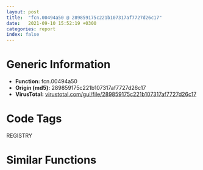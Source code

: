 ```yaml
---
layout: post
title:  "fcn.00494a50 @ 289859175c221b107317af7727d26c17"
date:   2021-09-10 15:52:19 +0300
categories: report
index: false
---
```


# Generic Information
- **Function:** fcn.00494a50
- **Origin (md5):** 289859175c221b107317af7727d26c17
- **VirusTotal:** [virustotal.com/gui/file/289859175c221b107317af7727d26c17][virustotal_ref]

# Code Tags
<span class="tag" id="REGISTRY">REGISTRY</span>


# Similar Functions
<script type="text/javascript" src="https://www.gstatic.com/charts/loader.js"></script>
<script type="text/javascript">

    google.charts.load('current', {'packages':['corechart']});
    google.charts.setOnLoadCallback(drawChart);

    function drawChart() {
    var data = new google.visualization.DataTable();
        data.addColumn('number', 'X');
        data.addColumn('number', 'Y');
        data.addColumn({type: 'string', role: 'tooltip', 'p': {'html': true}});
        data.addColumn({'type': 'string', 'role': 'style'});
        
        data.addRows([
    [97.76996612548828, -272.7339782714844, '<b><a href="/report/fcn.00494a50@289859175c221b107317af7727d26c17">fcn.00494a50</a><br>@289859175c221b107317af7727d26c17</b><br><br>push ebp<br>mov ebp esp<br>push ecx<br>mov dword[ebp-4] ecx<br>mov eax dword[ebp-4]<br>cmp dword[eax+0x20] 0<br>je 0x494a77<br>mov ecx dword[ebp-4]<br>mov edx dword[ecx+0x20]<br>push edx<br>call dword[sym.imp.ADVAPI32.dll_RegCloseKey]<br>mov eax dword[ebp-4]<br>mov dword[eax+0x20] 0<br>mov esp ebp<br>pop ebp<br>ret<br>', 'point { fill-color: #e0440e; }'],
[141.30467224121094, -250.4959259033203, '<b><a href="/report/fcn.00404950@c60344b51fa39a329b92557d24ff7670">fcn.00404950</a><br>@c60344b51fa39a329b92557d24ff7670</b><br><br>push ebp<br>mov ebp esp<br>sub esp 8<br>mov dword[ebp-8] ecx<br>mov dword[ebp-4] 0<br>mov eax dword[ebp-8]<br>cmp dword[eax] 0<br>je 0x404980<br>mov ecx dword[ebp-8]<br>mov edx dword[ecx]<br>push edx<br>call dword[sym.imp.ADVAPI32.dll_RegCloseKey]<br>mov dword[ebp-4] eax<br>mov eax dword[ebp-8]<br>mov dword[eax] 0<br>mov ecx dword[ebp-8]<br>mov dword[ecx+4] 0<br>mov eax dword[ebp-4]<br>mov esp ebp<br>pop ebp<br>ret<br>', 'null'],
[-11.655801773071289, 193.34463500976562, '<b><a href="/report/fcn.00503560@c60344b51fa39a329b92557d24ff7670">fcn.00503560</a><br>@c60344b51fa39a329b92557d24ff7670</b><br><br>push ebp<br>mov ebp esp<br>sub esp 0x10<br>mov dword[ebp-0x10] ecx<br>mov dword[ebp-4] 0<br>lea eax [ebp-0xc]<br>push eax<br>lea ecx [ebp-4]<br>push ecx<br>mov edx dword[ebp+0x1c]<br>push edx<br>mov eax dword[ebp+0x18]<br>push eax<br>mov ecx dword[ebp+0x14]<br>push ecx<br>mov edx dword[ebp+0x10]<br>push edx<br>push 0<br>mov eax dword[ebp+0xc]<br>push eax<br>mov ecx dword[ebp+8]<br>push ecx<br>call dword[sym.imp.ADVAPI32.dll_RegCreateKeyExW]<br>mov dword[ebp-8] eax<br>cmp dword[ebp+0x20] 0<br>je 0x5035a9<br>mov edx dword[ebp+0x20]<br>mov eax dword[ebp-0xc]<br>mov dword[edx] eax<br>cmp dword[ebp-8] 0<br>jne 0x5035d0<br>mov ecx dword[ebp-0x10]<br>call fcn.00404950<br>mov dword[ebp-8] eax<br>mov ecx dword[ebp-0x10]<br>mov edx dword[ebp-4]<br>mov dword[ecx] edx<br>mov eax dword[ebp+0x18]<br>and eax 0x300<br>mov ecx dword[ebp-0x10]<br>mov dword[ecx+4] eax<br>mov eax dword[ebp-8]<br>mov esp ebp<br>pop ebp<br>ret 0x1c<br>', 'null'],
[-73.05941772460938, -54.98768997192383, '<b><a href="/report/fcn.0043ff40@3dfcfb1d918b690c00de324bcfcdc082">fcn.0043ff40</a><br>@3dfcfb1d918b690c00de324bcfcdc082</b><br><br>push ebp<br>mov ebp esp<br>mov eax dword[ebp+0x10]<br>mov ecx 0xc0000000<br>test al 1<br>mov edx 0x80000000<br>push esi<br>cmovne edx ecx<br>mov ecx 1<br>test eax 0x10000<br>mov esi ecx<br>push 0<br>push 0<br>cmovne ecx esi<br>test eax 0x20000<br>mov eax 3<br>push eax<br>push 0<br>cmovne ecx eax<br>push ecx<br>push edx<br>push dword[ebp+8]<br>call dword[sym.imp.KERNEL32.dll_CreateFileW]<br>mov edx eax<br>cmp edx 0xffffffff<br>pop esi<br>setne al<br>test al al<br>je 0x43ff96<br>mov ecx dword[ebp+0xc]<br>mov dword[ecx] edx<br>pop ebp<br>ret 0xc<br>', 'null'],
[73.41523742675781, 71.02950286865234, '<b><a href="/report/fcn.004fe1f0@c60344b51fa39a329b92557d24ff7670">fcn.004fe1f0</a><br>@c60344b51fa39a329b92557d24ff7670</b><br><br>push ebp<br>mov ebp esp<br>sub esp 0x18<br>cmp dword[ebp+0x10] 1<br>je 0x4fe218<br>cmp dword[ebp+0x10] 2<br>je 0x4fe218<br>cmp dword[ebp+0x10] 3<br>je 0x4fe218<br>mov eax dword[ebp+0x14]<br>mov dword[eax] 0x10000<br>xor eax eax<br>jmp 0x4fe363<br>mov dword[ebp-4] 0<br>mov byte[ebp-5] 0<br>mov ecx dword[ebp+0x14]<br>mov dword[ecx] 0<br>mov byte[ebp-6] 0<br>cmp dword[ebp+0x10] 1<br>je 0x4fe23c<br>cmp dword[ebp+0x10] 2<br>jne 0x4fe2ac<br>cmp dword[ebp+0x10] 1<br>jne 0x4fe254<br>mov edx dword[ebp+8]<br>mov dword[ebp-0x14] edx<br>mov eax dword[ebp-0x14]<br>mov dword[ebp-4] eax<br>mov byte[ebp-6] 0<br>jmp 0x4fe28d<br>push 0<br>push 0x80<br>push 3<br>push 0<br>push 1<br>push 0x80000000<br>mov ecx dword[ebp+8]<br>push ecx<br>call dword[sym.imp.KERNEL32.dll_CreateFileW]<br>mov dword[ebp-4] eax<br>cmp dword[ebp-4] 0xffffffff<br>jne 0x4fe289<br>mov edx dword[ebp+0x14]<br>mov dword[edx] 0x200<br>xor eax eax<br>jmp 0x4fe363<br>mov byte[ebp-6] 1<br>push 1<br>push 0<br>push 0<br>mov eax dword[ebp-4]<br>push eax<br>call dword[sym.imp.KERNEL32.dll_SetFilePointer]<br>mov dword[ebp-0x10] eax<br>xor ecx ecx<br>cmp dword[ebp-0x10] 0xffffffff<br>setne cl<br>mov byte[ebp-5] cl<br>push 0x20<br>call fcn.0055233a<br>add esp 4<br>mov dword[ebp-0x18] eax<br>mov edx dword[ebp-0x18]<br>mov dword[ebp-0xc] edx<br>cmp dword[ebp+0x10] 1<br>je 0x4fe2cb<br>cmp dword[ebp+0x10] 2<br>jne 0x4fe31d<br>mov eax dword[ebp-0xc]<br>mov byte[eax] 1<br>mov ecx dword[ebp-0xc]<br>mov dl byte[ebp-6]<br>mov byte[ecx+0x10] dl<br>mov eax dword[ebp-0xc]<br>mov cl byte[ebp-5]<br>mov byte[eax+1] cl<br>mov edx dword[ebp-0xc]<br>mov eax dword[ebp-4]<br>mov dword[edx+4] eax<br>mov ecx dword[ebp-0xc]<br>mov byte[ecx+8] 0<br>mov edx dword[ebp-0xc]<br>mov dword[edx+0xc] 0<br>movzx eax byte[ebp-5]<br>test eax eax<br>je 0x4fe31b<br>push 1<br>push 0<br>push 0<br>mov ecx dword[ebp-4]<br>push ecx<br>call dword[sym.imp.KERNEL32.dll_SetFilePointer]<br>mov edx dword[ebp-0xc]<br>mov dword[edx+0xc] eax<br>jmp 0x4fe357<br>mov eax dword[ebp-0xc]<br>mov byte[eax] 0<br>mov ecx dword[ebp-0xc]<br>mov byte[ecx+1] 1<br>mov edx dword[ebp-0xc]<br>mov byte[edx+0x10] 0<br>mov eax dword[ebp-0xc]<br>mov ecx dword[ebp+8]<br>mov dword[eax+0x14] ecx<br>mov edx dword[ebp-0xc]<br>mov eax dword[ebp+0xc]<br>mov dword[edx+0x18] eax<br>mov ecx dword[ebp-0xc]<br>mov dword[ecx+0x1c] 0<br>mov edx dword[ebp-0xc]<br>mov dword[edx+0xc] 0<br>mov eax dword[ebp+0x14]<br>mov dword[eax] 0<br>mov eax dword[ebp-0xc]<br>mov esp ebp<br>pop ebp<br>ret<br>', 'null'],
[369.8296203613281, 293.1804504394531, '<b><a href="/report/fcn.00403a85@35bedc5498306afe90b32d21d460d74f">fcn.00403a85</a><br>@35bedc5498306afe90b32d21d460d74f</b><br><br>push ebp<br>mov ebp esp<br>push ebx<br>sub esp 0x34<br>mov ebx dword[ebp+0xc]<br>lea eax [ebp-0xc]<br>mov dword[esp+0xc] eax<br>mov eax dword[ebp+8]<br>mov dword[esp+0x10] 0<br>mov dword[esp+8] ebx<br>mov dword[esp+4] eax<br>mov eax dword[0x40a014]<br>mov dword[esp] eax<br>call dword[sym.imp.KERNEL32.dll_ReadFile]<br>xor edx edx<br>sub esp 0x14<br>test eax eax<br>je 0x403ac8<br>xor edx edx<br>cmp dword[ebp-0xc] ebx<br>sete dl<br>mov eax edx<br>mov ebx dword[ebp-4]<br>leave<br>ret 8<br>', 'null'],
[-280.5641174316406, -135.71847534179688, '<b><a href="/report/fcn.00405380@d59f9c4f445b9f980173dec064f55091">fcn.00405380</a><br>@d59f9c4f445b9f980173dec064f55091</b><br><br>mov edx dword[esp+8]<br>push esi<br>lea eax [esp+0x10]<br>push eax<br>mov eax dword[esp+0xc]<br>mov esi ecx<br>mov ecx dword[esp+0x14]<br>push ecx<br>push 0<br>push edx<br>push eax<br>call dword[sym.imp.ADVAPI32.dll_RegOpenKeyExW]<br>test eax eax<br>je 0x4053a9<br>xor al al<br>pop esi<br>ret 0xc<br>mov eax dword[esi]<br>test eax eax<br>je 0x4053b6<br>push eax<br>call dword[sym.imp.ADVAPI32.dll_RegCloseKey]<br>mov ecx dword[esp+0x10]<br>mov dword[esi] ecx<br>mov al 1<br>pop esi<br>ret 0xc<br>', 'null'],
[350.7634582519531, -155.85430908203125, '<b><a href="/report/fcn.00415a00@3dfcfb1d918b690c00de324bcfcdc082">fcn.00415a00</a><br>@3dfcfb1d918b690c00de324bcfcdc082</b><br><br>push ebp<br>mov ebp esp<br>push 0xffffffffffffffff<br>push 0x452cc4<br>mov eax dword<br>push eax<br>push ecx<br>push esi<br>push edi<br>mov eax dword[0x48800c]<br>xor eax ebp<br>push eax<br>lea eax [ebp-0xc]<br>mov dword<br>mov edi ecx<br>mov dword[ebp-0x10] edi<br>mov dword[edi] vtable.CNavigationBar.1.0<br>mov dword[edi+0x78] 0x460f74<br>mov dword[ebp-4] 5<br>push dword[edi+0x12fc]<br>call dword[sym.imp.KERNEL32.dll_FreeLibrary]<br>cmp dword[edi+0x12f4] 0<br>lea esi [edi+0x12d8]<br>je 0x415a83<br>push dword[esi+0x14]<br>mov ecx esi<br>call fcn.00406510<br>mov dword[esi+0xc] 0<br>mov byte[esi+0x10] 0<br>mov dword[esi+0x18] esi<br>mov dword[esi+4] esi<br>mov dword[esi] esi<br>mov dword[esi+8] esi<br>mov dword[esi+0x14] esi<br>mov dword[esi+0x1c] 0<br>mov byte[ebp-4] 4<br>lea ecx [edi+0x1198]<br>mov esi dword[sym.imp.BCGCBPRO2500u120.dll_public_virtual:_void___thiscall_CBCGPToolBarImages::destructor_void_]<br>call esi<br>lea ecx [edi+0x1088]<br>mov byte[ebp-4] 3<br>call esi<br>lea ecx [edi+0xf78]<br>mov byte[ebp-4] 2<br>call esi<br>lea ecx [edi+0xe68]<br>mov byte[ebp-4] 1<br>call esi<br>lea ecx [edi+0xd58]<br>mov byte[ebp-4] 0<br>call esi<br>mov ecx edi<br>mov dword[ebp-4] 0xffffffff<br>call dword[sym.imp.BCGCBPRO2500u120.dll_public_virtual:_void___thiscall_CBCGPToolBar::destructor_void_]<br>mov ecx dword[ebp-0xc]<br>mov dword<br>pop ecx<br>pop edi<br>pop esi<br>mov esp ebp<br>pop ebp<br>ret<br>', 'null'],
[-287.3557434082031, -84.93477630615234, '<b><a href="/report/fcn.004053d0@d59f9c4f445b9f980173dec064f55091">fcn.004053d0</a><br>@d59f9c4f445b9f980173dec064f55091</b><br><br>mov edx dword[esp+0xc]<br>mov eax dword[esp+4]<br>mov eax dword[eax]<br>push esi<br>mov esi ecx<br>lea ecx [esp+8]<br>push ecx<br>mov ecx dword[esp+0x10]<br>push edx<br>push 0<br>push ecx<br>push eax<br>call dword[sym.imp.ADVAPI32.dll_RegOpenKeyExW]<br>test eax eax<br>je 0x4053fb<br>xor al al<br>pop esi<br>ret 0xc<br>mov eax dword[esi]<br>test eax eax<br>je 0x405408<br>push eax<br>call dword[sym.imp.ADVAPI32.dll_RegCloseKey]<br>mov edx dword[esp+8]<br>mov dword[esi] edx<br>mov al 1<br>pop esi<br>ret 0xc<br>', 'null'],
[391.58111572265625, 248.5796356201172, '<b><a href="/report/fcn.004077d6@35bedc5498306afe90b32d21d460d74f">fcn.004077d6</a><br>@35bedc5498306afe90b32d21d460d74f</b><br><br>push ebp<br>mov ebp esp<br>push ebx<br>sub esp 0x24<br>mov ebx dword[ebp+8]<br>mov dword[esp] ebx<br>call dword[sym.imp.KERNEL32.dll_GetFileAttributesA]<br>mov edx 0<br>cmp eax 0xffffffff<br>push ecx<br>cmove eax edx<br>mov dword[esp+0x14] eax<br>mov eax dword[ebp+0x10]<br>mov dword[esp] ebx<br>mov dword[esp+0x18] 0<br>mov dword[esp+0xc] 0<br>mov dword[esp+0x10] eax<br>mov eax dword[ebp+0xc]<br>mov dword[esp+8] 1<br>mov dword[esp+4] eax<br>call dword[sym.imp.KERNEL32.dll_CreateFileA]<br>mov ebx dword[ebp-4]<br>sub esp 0x1c<br>leave<br>ret 0xc<br>', 'null'],
[-366.0338439941406, -118.16231536865234, '<b><a href="/report/fcn.00405560@d59f9c4f445b9f980173dec064f55091">fcn.00405560</a><br>@d59f9c4f445b9f980173dec064f55091</b><br><br>push esi<br>mov esi ecx<br>mov eax dword[esi]<br>test eax eax<br>je 0x405570<br>push eax<br>call dword[sym.imp.ADVAPI32.dll_RegCloseKey]<br>mov dword[esi] 0<br>pop esi<br>ret<br>', 'null'],
[-91.4584732055664, 39.864070892333984, '<b><a href="/report/fcn.00402b40@c0371bf2f84d37acabd30e547b4cc5fa">fcn.00402b40</a><br>@c0371bf2f84d37acabd30e547b4cc5fa</b><br><br>push ebp<br>mov ebp esp<br>sub esp 0x40<br>call dword[sym.imp.KERNEL32.dll_GetCurrentProcess]<br>mov dword[ebp-0xc] eax<br>lea eax [ebp-0x28]<br>push eax<br>lea ecx [ebp-0x30]<br>push ecx<br>lea edx [ebp-0x38]<br>push edx<br>lea eax [ebp-0x18]<br>push eax<br>mov ecx dword[ebp-0xc]<br>push ecx<br>call dword[sym.imp.KERNEL32.dll_GetProcessTimes]<br>test eax eax<br>je 0x402b76<br>mov dword[ebp-0x10] 1<br>jmp 0x402b7d<br>mov dword[ebp-0x10] 0<br>movsd xmm0 qword[0x443f28]<br>movsd qword[ebp-0x40] xmm0<br>mov edx dword[ebp-0x14]<br>mov dword[ebp-4] edx<br>cvtsi2sd xmm0 dword[ebp-4]<br>mov eax dword[ebp-4]<br>shr eax 0x1f<br>addsd xmm0 qword[eax*8+0x443f40]<br>mulsd xmm0 qword[0x443f30]<br>mov ecx dword[ebp-0x18]<br>mov dword[ebp-8] ecx<br>cvtsi2sd xmm1 dword[ebp-8]<br>mov edx dword[ebp-8]<br>shr edx 0x1f<br>addsd xmm1 qword[edx*8+0x443f40]<br>mulsd xmm1 qword[0x443f28]<br>addsd xmm0 xmm1<br>movsd qword[ebp-0x20] xmm0<br>fld qword[ebp-0x20]<br>mov esp ebp<br>pop ebp<br>ret<br>', 'null'],
[-40.28352355957031, 78.68330383300781, '<b><a href="/report/fcn.00403190@83f49824bfe7c3c24f4b74a2ba6ab65b">fcn.00403190</a><br>@83f49824bfe7c3c24f4b74a2ba6ab65b</b><br><br>push ebp<br>mov ebp esp<br>sub esp 0x40<br>call dword[sym.imp.KERNEL32.dll_GetCurrentProcess]<br>mov dword[ebp-0xc] eax<br>lea eax [ebp-0x28]<br>push eax<br>lea ecx [ebp-0x30]<br>push ecx<br>lea edx [ebp-0x38]<br>push edx<br>lea eax [ebp-0x18]<br>push eax<br>mov ecx dword[ebp-0xc]<br>push ecx<br>call dword[sym.imp.KERNEL32.dll_GetProcessTimes]<br>test eax eax<br>je 0x4031c6<br>mov dword[ebp-0x10] 1<br>jmp 0x4031cd<br>mov dword[ebp-0x10] 0<br>movsd xmm0 qword[0x493a80]<br>movsd qword[ebp-0x40] xmm0<br>mov edx dword[ebp-0x14]<br>mov dword[ebp-4] edx<br>cvtsi2sd xmm0 dword[ebp-4]<br>mov eax dword[ebp-4]<br>shr eax 0x1f<br>addsd xmm0 qword[eax*8+0x493ab0]<br>mulsd xmm0 qword[0x493a98]<br>mov ecx dword[ebp-0x18]<br>mov dword[ebp-8] ecx<br>cvtsi2sd xmm1 dword[ebp-8]<br>mov edx dword[ebp-8]<br>shr edx 0x1f<br>addsd xmm1 qword[edx*8+0x493ab0]<br>mulsd xmm1 qword[0x493a80]<br>addsd xmm0 xmm1<br>movsd qword[ebp-0x20] xmm0<br>fld qword[ebp-0x20]<br>mov esp ebp<br>pop ebp<br>ret<br>', 'null'],
[-137.34442138671875, 87.3440170288086, '<b><a href="/report/fcn.00402b40@368dd66411b8b6ce2bcd15b0e14af5c0">fcn.00402b40</a><br>@368dd66411b8b6ce2bcd15b0e14af5c0</b><br><br>push ebp<br>mov ebp esp<br>sub esp 0x40<br>call dword[sym.imp.KERNEL32.dll_GetCurrentProcess]<br>mov dword[ebp-0xc] eax<br>lea eax [ebp-0x28]<br>push eax<br>lea ecx [ebp-0x30]<br>push ecx<br>lea edx [ebp-0x38]<br>push edx<br>lea eax [ebp-0x18]<br>push eax<br>mov ecx dword[ebp-0xc]<br>push ecx<br>call dword[sym.imp.KERNEL32.dll_GetProcessTimes]<br>test eax eax<br>je 0x402b76<br>mov dword[ebp-0x10] 1<br>jmp 0x402b7d<br>mov dword[ebp-0x10] 0<br>movsd xmm0 qword[0x443f28]<br>movsd qword[ebp-0x40] xmm0<br>mov edx dword[ebp-0x14]<br>mov dword[ebp-4] edx<br>cvtsi2sd xmm0 dword[ebp-4]<br>mov eax dword[ebp-4]<br>shr eax 0x1f<br>addsd xmm0 qword[eax*8+0x443f40]<br>mulsd xmm0 qword[0x443f30]<br>mov ecx dword[ebp-0x18]<br>mov dword[ebp-8] ecx<br>cvtsi2sd xmm1 dword[ebp-8]<br>mov edx dword[ebp-8]<br>shr edx 0x1f<br>addsd xmm1 qword[edx*8+0x443f40]<br>mulsd xmm1 qword[0x443f28]<br>addsd xmm0 xmm1<br>movsd qword[ebp-0x20] xmm0<br>fld qword[ebp-0x20]<br>mov esp ebp<br>pop ebp<br>ret<br>', 'null'],
[-86.42784118652344, 127.71526336669922, '<b><a href="/report/fcn.00403190@6f3954a480bef11309decb3759df55ad">fcn.00403190</a><br>@6f3954a480bef11309decb3759df55ad</b><br><br>push ebp<br>mov ebp esp<br>sub esp 0x40<br>call dword[sym.imp.KERNEL32.dll_GetCurrentProcess]<br>mov dword[ebp-0xc] eax<br>lea eax [ebp-0x28]<br>push eax<br>lea ecx [ebp-0x30]<br>push ecx<br>lea edx [ebp-0x38]<br>push edx<br>lea eax [ebp-0x18]<br>push eax<br>mov ecx dword[ebp-0xc]<br>push ecx<br>call dword[sym.imp.KERNEL32.dll_GetProcessTimes]<br>test eax eax<br>je 0x4031c6<br>mov dword[ebp-0x10] 1<br>jmp 0x4031cd<br>mov dword[ebp-0x10] 0<br>movsd xmm0 qword[0x493a80]<br>movsd qword[ebp-0x40] xmm0<br>mov edx dword[ebp-0x14]<br>mov dword[ebp-4] edx<br>cvtsi2sd xmm0 dword[ebp-4]<br>mov eax dword[ebp-4]<br>shr eax 0x1f<br>addsd xmm0 qword[eax*8+0x493ab0]<br>mulsd xmm0 qword[0x493a98]<br>mov ecx dword[ebp-0x18]<br>mov dword[ebp-8] ecx<br>cvtsi2sd xmm1 dword[ebp-8]<br>mov edx dword[ebp-8]<br>shr edx 0x1f<br>addsd xmm1 qword[edx*8+0x493ab0]<br>mulsd xmm1 qword[0x493a80]<br>addsd xmm0 xmm1<br>movsd qword[ebp-0x20] xmm0<br>fld qword[ebp-0x20]<br>mov esp ebp<br>pop ebp<br>ret<br>', 'null'],
[7.224523067474365, -27.08840560913086, '<b><a href="/report/main@368dd66411b8b6ce2bcd15b0e14af5c0">main</a><br>@368dd66411b8b6ce2bcd15b0e14af5c0</b><br><br>push ebp<br>mov ebp esp<br>push 0xffffffffffffffff<br>push 0x4347a8<br>mov eax dword<br>push eax<br>sub esp 0x68<br>mov eax dword[0x4d606c]<br>xor eax ebp<br>mov dword[ebp-0x10] eax<br>push eax<br>lea eax [ebp-0xc]<br>mov dword<br>xor eax eax<br>je 0x4053f8<br>push 2<br>push 1<br>push 3<br>lea ecx [ebp-0x28]<br>call fcn.004017e0<br>push 0<br>push 0<br>push 0<br>lea ecx [ebp-0x1c]<br>call fcn.004017e0<br>call fcn.00401260<br>call fcn.00401260<br>xor ecx ecx<br>shl ecx 2<br>mov dword[ebp+ecx-0x1c] 7<br>mov edx 1<br>shl edx 2<br>mov dword[ebp+edx-0x1c] 0x21<br>mov eax 2<br>shl eax 2<br>mov dword[ebp+eax-0x1c] 0xffffff9d<br>lea ecx [ebp-0x28]<br>lea edx [ebp-0x34]<br>mov eax dword[ecx]<br>mov dword[edx] eax<br>mov eax dword[ecx+4]<br>mov dword[edx+4] eax<br>mov ecx dword[ecx+8]<br>mov dword[edx+8] ecx<br>mov dword[ebp-0x40] 0<br>lea edx [ebp-0x40]<br>push edx<br>push 0<br>push 0x10000<br>push str.nr.db<br>movzx eax byte[0x4d7d71]<br>push eax<br>lea ecx [ebp-0x74]<br>call fcn.00405750<br>mov dword[ebp-4] 0<br>mov dword[ebp-0x44] 0<br>mov cl byte[0x4d7d71]<br>mov byte[ebp-0x38] cl<br>lea edx [ebp-0x44]<br>push edx<br>push 0x443f0c<br>movzx eax byte[ebp-0x39]<br>push eax<br>lea ecx [ebp-0x5c]<br>call fcn.00405230<br>mov byte[ebp-4] 1<br>lea ecx [ebp-0x5c]<br>call fcn.004036a0<br>mov dword[ebp-4] 0xffffffff<br>lea ecx [ebp-0x74]<br>call fcn.004056d0<br>mov dword[0x4d7d40] 0xc8994<br>push 0<br>call dword[sym.imp.KERNEL32.dll_GetModuleHandleW]<br>mov ecx dword[0x4d7d40]<br>add ecx eax<br>mov dword[0x4d7d40] ecx<br>push 0<br>call dword[sym.imp.KERNEL32.dll_GetConsoleWindow]<br>push eax<br>call dword[sym.imp.USER32.dll_ShowWindow]<br>test eax eax<br>je 0x405442<br>lea edx [ebp-0x48]<br>push edx<br>push 0x40<br>push 0xc00<br>mov eax dword[0x4d7d40]<br>push eax<br>call dword[sym.imp.KERNEL32.dll_VirtualProtect]<br>push 0x180<br>mov ecx dword[0x4d7d40]<br>push ecx<br>call fcn.00401590<br>add esp 8<br>push edx<br>push eax<br>push ecx<br>mov edx dword[0x446d94]<br>mov ecx dword[0x4d7d40]<br>push ecx<br>push eax<br>push edx<br>push edx<br>push eax<br>push ecx<br>jmp dword[esp+0x14]<br>', 'null'],
[276.4431457519531, 27.52153778076172, '<b><a href="/report/fcn.00451dab@9c2b894b84f59672d8be2e984066f76f">fcn.00451dab</a><br>@9c2b894b84f59672d8be2e984066f76f</b><br><br>push ebp<br>mov ebp esp<br>push ecx<br>push esi<br>mov esi dword[ebp+0x10]<br>lea eax [ebp-4]<br>push edi<br>push eax<br>xor edx edx<br>mov edi ecx<br>push esi<br>push edx<br>push dword[ebp+0xc]<br>mov ecx dword[edi+8]<br>mov dword[ebp-4] edx<br>push dword[ebp+8]<br>test ecx ecx<br>je 0x451dd5<br>call fcn.0042994d<br>jmp 0x451ddb<br>call dword[sym.imp.ADVAPI32.dll_RegOpenKeyExW]<br>mov ecx eax<br>test ecx ecx<br>jne 0x451df8<br>mov ecx edi<br>call fcn.00429401<br>mov ecx eax<br>and esi 0x300<br>mov eax dword[ebp-4]<br>mov dword[edi] eax<br>mov dword[edi+4] esi<br>pop edi<br>mov eax ecx<br>pop esi<br>mov esp ebp<br>pop ebp<br>ret 0xc<br>', 'null'],
[-384.03753662109375, -16.331422805786133, '<b><a href="/report/fcn.00405950@d59f9c4f445b9f980173dec064f55091">fcn.00405950</a><br>@d59f9c4f445b9f980173dec064f55091</b><br><br>push 0xffffffffffffffff<br>push 0x429038<br>mov eax dword<br>push eax<br>push ecx<br>push esi<br>push edi<br>mov eax dword[0x436210]<br>xor eax esp<br>push eax<br>lea eax [esp+0x10]<br>mov dword<br>mov esi ecx<br>mov dword[esp+0xc] esi<br>mov dword[esi] vtable.MFX::DXGI1Device.0<br>xor edi edi<br>mov dword[esp+0x18] edi<br>mov eax dword[esi+0x2c]<br>cmp eax edi<br>je 0x405994<br>mov ecx dword[eax]<br>mov edx dword[ecx+8]<br>push eax<br>call edx<br>mov eax dword[esi+0x28]<br>cmp eax edi<br>je 0x4059a3<br>mov ecx dword[eax]<br>mov edx dword[ecx+8]<br>push eax<br>call edx<br>mov dword[esi+0x28] edi<br>mov dword[esi+0x2c] edi<br>mov dword[esp+0x18] 0xffffffff<br>mov eax dword[esi+8]<br>cmp eax edi<br>mov dword[esi] vtable.MFX::DXDevice.0<br>mov dword[esi+0xc] edi<br>mov dword[esi+0x10] edi<br>mov dword[esi+0x14] edi<br>mov dword[esi+0x20] edi<br>mov dword[esi+0x24] edi<br>je 0x4059d7<br>push eax<br>call dword[sym.imp.KERNEL32.dll_FreeLibrary]<br>mov dword[esi+8] edi<br>mov ecx dword[esp+0x10]<br>mov dword<br>pop ecx<br>pop edi<br>pop esi<br>add esp 0x10<br>ret<br>', 'null'],
[224.8712921142578, 1.2368463277816772, '<b><a href="/report/fcn.0043187f@9c2b894b84f59672d8be2e984066f76f">fcn.0043187f</a><br>@9c2b894b84f59672d8be2e984066f76f</b><br><br>push ebp<br>mov ebp esp<br>push ecx<br>push ecx<br>push esi<br>mov esi dword[ebp+0x18]<br>lea eax [ebp-8]<br>push edi<br>push eax<br>lea eax [ebp-4]<br>xor edx edx<br>push eax<br>push dword[ebp+0x1c]<br>mov edi ecx<br>mov dword[ebp-4] edx<br>push esi<br>push dword[ebp+0x14]<br>push dword[ebp+0x10]<br>mov ecx dword[edi+8]<br>push edx<br>push dword[ebp+0xc]<br>push dword[ebp+8]<br>test ecx ecx<br>je 0x4318b7<br>call fcn.004298de<br>jmp 0x4318bd<br>call dword[sym.imp.ADVAPI32.dll_RegCreateKeyExW]<br>mov ecx eax<br>test ecx ecx<br>jne 0x4318e6<br>mov ecx dword[ebp+0x20]<br>test ecx ecx<br>je 0x4318cf<br>mov eax dword[ebp-8]<br>mov dword[ecx] eax<br>mov ecx edi<br>call fcn.00429401<br>mov ecx eax<br>and esi 0x300<br>mov eax dword[ebp-4]<br>mov dword[edi] eax<br>mov dword[edi+4] esi<br>pop edi<br>mov eax ecx<br>pop esi<br>mov esp ebp<br>pop ebp<br>ret 0x1c<br>', 'null'],
[119.30988311767578, 222.4716796875, '<b><a href="/report/fcn.004026b0@6f3954a480bef11309decb3759df55ad">fcn.004026b0</a><br>@6f3954a480bef11309decb3759df55ad</b><br><br>push ebp<br>mov ebp esp<br>push 0xffffffffffffffff<br>push 0x481b18<br>mov eax dword<br>push eax<br>sub esp 0x48<br>mov eax dword[0x49b06c]<br>xor eax ebp<br>push eax<br>lea eax [ebp-0xc]<br>mov dword<br>mov dword[ebp-4] 0<br>push 0<br>mov ecx dword[ebp+8]<br>call fcn.00458110<br>mov dword[ebp-4] 0xffffffff<br>mov eax dword[0x49ba20]<br>mov dword[ebp-0x24] eax<br>lea ecx [ebp-0x10]<br>push ecx<br>mov edx dword[ebp-0x24]<br>push edx<br>push 0<br>push str.SOFTWAREMicrosoftWindowsCurrentVersionExplorerShell_Folders<br>push 0x80000002<br>call dword[sym.imp.ADVAPI32.dll_RegOpenKeyExA]<br>test eax eax<br>jne 0x4027fb<br>mov eax dword[ebp-0x10]<br>mov dword[ebp-0x28] eax<br>mov ecx dword[ebp-0x28]<br>mov dword[ebp-0x48] ecx<br>mov dword[ebp-4] 1<br>mov dword[ebp-0x20] 0x492d2c<br>mov edx dword[ebp-0x10]<br>mov dword[ebp-0x2c] edx<br>lea eax [ebp-0x1c]<br>push eax<br>push 0<br>lea ecx [ebp-0x34]<br>push ecx<br>push 0<br>mov edx dword[ebp-0x20]<br>push edx<br>mov eax dword[ebp-0x2c]<br>push eax<br>call dword[sym.imp.ADVAPI32.dll_RegQueryValueExA]<br>mov dword[ebp-0x14] eax<br>cmp dword[ebp-0x14] 0<br>jne 0x4027e4<br>push 0<br>mov ecx dword[ebp-0x1c]<br>push ecx<br>mov ecx dword[ebp+8]<br>call fcn.00458280<br>push 0<br>mov ecx dword[ebp+8]<br>call fcn.004558c0<br>mov dword[ebp-0x30] eax<br>mov edx dword[ebp-0x10]<br>mov dword[ebp-0x38] edx<br>lea eax [ebp-0x1c]<br>push eax<br>mov ecx dword[ebp-0x30]<br>push ecx<br>lea edx [ebp-0x34]<br>push edx<br>push 0<br>mov eax dword[ebp-0x20]<br>push eax<br>mov ecx dword[ebp-0x38]<br>push ecx<br>call dword[sym.imp.ADVAPI32.dll_RegQueryValueExA]<br>mov dword[ebp-0x14] eax<br>cmp dword[ebp-0x14] 0<br>jne 0x4027e4<br>lea edx [ebp-0x50]<br>push edx<br>mov ecx dword[ebp+8]<br>call fcn.004084e0<br>mov dword[ebp-0x3c] eax<br>mov eax dword[ebp-0x3c]<br>mov ecx dword[eax]<br>mov dword[ebp-0x18] ecx<br>mov edx 1<br>neg edx<br>add edx dword[ebp-0x18]<br>mov dword[ebp-0x18] edx<br>mov eax dword[ebp-0x18]<br>mov dword[ebp-0x40] eax<br>mov ecx dword[ebp-0x40]<br>mov dword[ebp-0x44] ecx<br>mov edx dword[ebp-0x44]<br>push edx<br>lea eax [ebp-0x54]<br>push eax<br>mov ecx dword[ebp+8]<br>call fcn.00408560<br>mov dword[ebp-4] 0xffffffff<br>mov ecx dword[ebp-0x48]<br>mov dword[ebp-0x4c] ecx<br>mov edx dword[ebp-0x4c]<br>push edx<br>call dword[sym.imp.ADVAPI32.dll_RegCloseKey]<br>mov ecx dword[ebp-0xc]<br>mov dword<br>pop ecx<br>mov esp ebp<br>pop ebp<br>ret<br>', 'null'],
[115.38683319091797, 155.02207946777344, '<b><a href="/report/fcn.00402180@368dd66411b8b6ce2bcd15b0e14af5c0">fcn.00402180</a><br>@368dd66411b8b6ce2bcd15b0e14af5c0</b><br><br>push ebp<br>mov ebp esp<br>push 0xffffffffffffffff<br>push 0x434398<br>mov eax dword<br>push eax<br>sub esp 0x48<br>mov eax dword[0x4d606c]<br>xor eax ebp<br>push eax<br>lea eax [ebp-0xc]<br>mov dword<br>mov dword[ebp-4] 0<br>push 0<br>mov ecx dword[ebp+8]<br>call fcn.00412d20<br>mov dword[ebp-4] 0xffffffff<br>mov eax dword[0x4d68e0]<br>mov dword[ebp-0x24] eax<br>lea ecx [ebp-0x10]<br>push ecx<br>mov edx dword[ebp-0x24]<br>push edx<br>push 0<br>push str.SOFTWAREMicrosoftWindowsCurrentVersionExplorerShell_Folders<br>push 0x80000002<br>call dword[sym.imp.ADVAPI32.dll_RegOpenKeyExA]<br>test eax eax<br>jne 0x4022cb<br>mov eax dword[ebp-0x10]<br>mov dword[ebp-0x28] eax<br>mov ecx dword[ebp-0x28]<br>mov dword[ebp-0x48] ecx<br>mov dword[ebp-4] 1<br>mov dword[ebp-0x20] 0x4438e4<br>mov edx dword[ebp-0x10]<br>mov dword[ebp-0x2c] edx<br>lea eax [ebp-0x1c]<br>push eax<br>push 0<br>lea ecx [ebp-0x34]<br>push ecx<br>push 0<br>mov edx dword[ebp-0x20]<br>push edx<br>mov eax dword[ebp-0x2c]<br>push eax<br>call dword[sym.imp.ADVAPI32.dll_RegQueryValueExA]<br>mov dword[ebp-0x14] eax<br>cmp dword[ebp-0x14] 0<br>jne 0x4022b4<br>push 0<br>mov ecx dword[ebp-0x1c]<br>push ecx<br>mov ecx dword[ebp+8]<br>call fcn.00412e90<br>push 0<br>mov ecx dword[ebp+8]<br>call fcn.00412d00<br>mov dword[ebp-0x30] eax<br>mov edx dword[ebp-0x10]<br>mov dword[ebp-0x38] edx<br>lea eax [ebp-0x1c]<br>push eax<br>mov ecx dword[ebp-0x30]<br>push ecx<br>lea edx [ebp-0x34]<br>push edx<br>push 0<br>mov eax dword[ebp-0x20]<br>push eax<br>mov ecx dword[ebp-0x38]<br>push ecx<br>call dword[sym.imp.ADVAPI32.dll_RegQueryValueExA]<br>mov dword[ebp-0x14] eax<br>cmp dword[ebp-0x14] 0<br>jne 0x4022b4<br>lea edx [ebp-0x50]<br>push edx<br>mov ecx dword[ebp+8]<br>call fcn.004059e0<br>mov dword[ebp-0x3c] eax<br>mov eax dword[ebp-0x3c]<br>mov ecx dword[eax]<br>mov dword[ebp-0x18] ecx<br>mov edx 1<br>neg edx<br>add edx dword[ebp-0x18]<br>mov dword[ebp-0x18] edx<br>mov eax dword[ebp-0x18]<br>mov dword[ebp-0x40] eax<br>mov ecx dword[ebp-0x40]<br>mov dword[ebp-0x44] ecx<br>mov edx dword[ebp-0x44]<br>push edx<br>lea eax [ebp-0x54]<br>push eax<br>mov ecx dword[ebp+8]<br>call fcn.00405a60<br>mov dword[ebp-4] 0xffffffff<br>mov ecx dword[ebp-0x48]<br>mov dword[ebp-0x4c] ecx<br>mov edx dword[ebp-0x4c]<br>push edx<br>call dword[sym.imp.ADVAPI32.dll_RegCloseKey]<br>mov ecx dword[ebp-0xc]<br>mov dword<br>pop ecx<br>mov esp ebp<br>pop ebp<br>ret<br>', 'null'],
[55.99086380004883, 241.27725219726562, '<b><a href="/report/fcn.004026b0@83f49824bfe7c3c24f4b74a2ba6ab65b">fcn.004026b0</a><br>@83f49824bfe7c3c24f4b74a2ba6ab65b</b><br><br>push ebp<br>mov ebp esp<br>push 0xffffffffffffffff<br>push 0x481b18<br>mov eax dword<br>push eax<br>sub esp 0x48<br>mov eax dword[0x49b06c]<br>xor eax ebp<br>push eax<br>lea eax [ebp-0xc]<br>mov dword<br>mov dword[ebp-4] 0<br>push 0<br>mov ecx dword[ebp+8]<br>call fcn.00458110<br>mov dword[ebp-4] 0xffffffff<br>mov eax dword[0x49ba20]<br>mov dword[ebp-0x24] eax<br>lea ecx [ebp-0x10]<br>push ecx<br>mov edx dword[ebp-0x24]<br>push edx<br>push 0<br>push str.SOFTWAREMicrosoftWindowsCurrentVersionExplorerShell_Folders<br>push 0x80000002<br>call dword[sym.imp.ADVAPI32.dll_RegOpenKeyExA]<br>test eax eax<br>jne 0x4027fb<br>mov eax dword[ebp-0x10]<br>mov dword[ebp-0x28] eax<br>mov ecx dword[ebp-0x28]<br>mov dword[ebp-0x48] ecx<br>mov dword[ebp-4] 1<br>mov dword[ebp-0x20] 0x492d2c<br>mov edx dword[ebp-0x10]<br>mov dword[ebp-0x2c] edx<br>lea eax [ebp-0x1c]<br>push eax<br>push 0<br>lea ecx [ebp-0x34]<br>push ecx<br>push 0<br>mov edx dword[ebp-0x20]<br>push edx<br>mov eax dword[ebp-0x2c]<br>push eax<br>call dword[sym.imp.ADVAPI32.dll_RegQueryValueExA]<br>mov dword[ebp-0x14] eax<br>cmp dword[ebp-0x14] 0<br>jne 0x4027e4<br>push 0<br>mov ecx dword[ebp-0x1c]<br>push ecx<br>mov ecx dword[ebp+8]<br>call fcn.00458280<br>push 0<br>mov ecx dword[ebp+8]<br>call fcn.004558c0<br>mov dword[ebp-0x30] eax<br>mov edx dword[ebp-0x10]<br>mov dword[ebp-0x38] edx<br>lea eax [ebp-0x1c]<br>push eax<br>mov ecx dword[ebp-0x30]<br>push ecx<br>lea edx [ebp-0x34]<br>push edx<br>push 0<br>mov eax dword[ebp-0x20]<br>push eax<br>mov ecx dword[ebp-0x38]<br>push ecx<br>call dword[sym.imp.ADVAPI32.dll_RegQueryValueExA]<br>mov dword[ebp-0x14] eax<br>cmp dword[ebp-0x14] 0<br>jne 0x4027e4<br>lea edx [ebp-0x50]<br>push edx<br>mov ecx dword[ebp+8]<br>call fcn.004084e0<br>mov dword[ebp-0x3c] eax<br>mov eax dword[ebp-0x3c]<br>mov ecx dword[eax]<br>mov dword[ebp-0x18] ecx<br>mov edx 1<br>neg edx<br>add edx dword[ebp-0x18]<br>mov dword[ebp-0x18] edx<br>mov eax dword[ebp-0x18]<br>mov dword[ebp-0x40] eax<br>mov ecx dword[ebp-0x40]<br>mov dword[ebp-0x44] ecx<br>mov edx dword[ebp-0x44]<br>push edx<br>lea eax [ebp-0x54]<br>push eax<br>mov ecx dword[ebp+8]<br>call fcn.00408560<br>mov dword[ebp-4] 0xffffffff<br>mov ecx dword[ebp-0x48]<br>mov dword[ebp-0x4c] ecx<br>mov edx dword[ebp-0x4c]<br>push edx<br>call dword[sym.imp.ADVAPI32.dll_RegCloseKey]<br>mov ecx dword[ebp-0xc]<br>mov dword<br>pop ecx<br>mov esp ebp<br>pop ebp<br>ret<br>', 'null'],
[56.6429557800293, 172.20968627929688, '<b><a href="/report/fcn.00402180@c0371bf2f84d37acabd30e547b4cc5fa">fcn.00402180</a><br>@c0371bf2f84d37acabd30e547b4cc5fa</b><br><br>push ebp<br>mov ebp esp<br>push 0xffffffffffffffff<br>push 0x4343b8<br>mov eax dword<br>push eax<br>sub esp 0x48<br>mov eax dword[0x44806c]<br>xor eax ebp<br>push eax<br>lea eax [ebp-0xc]<br>mov dword<br>mov dword[ebp-4] 0<br>push 0<br>mov ecx dword[ebp+8]<br>call fcn.00412fa0<br>mov dword[ebp-4] 0xffffffff<br>mov eax dword[0x4488e0]<br>mov dword[ebp-0x24] eax<br>lea ecx [ebp-0x10]<br>push ecx<br>mov edx dword[ebp-0x24]<br>push edx<br>push 0<br>push str.SOFTWAREMicrosoftWindowsCurrentVersionExplorerShell_Folders<br>push 0x80000002<br>call dword[sym.imp.ADVAPI32.dll_RegOpenKeyExA]<br>test eax eax<br>jne 0x4022cb<br>mov eax dword[ebp-0x10]<br>mov dword[ebp-0x28] eax<br>mov ecx dword[ebp-0x28]<br>mov dword[ebp-0x48] ecx<br>mov dword[ebp-4] 1<br>mov dword[ebp-0x20] 0x4438e4<br>mov edx dword[ebp-0x10]<br>mov dword[ebp-0x2c] edx<br>lea eax [ebp-0x1c]<br>push eax<br>push 0<br>lea ecx [ebp-0x34]<br>push ecx<br>push 0<br>mov edx dword[ebp-0x20]<br>push edx<br>mov eax dword[ebp-0x2c]<br>push eax<br>call dword[sym.imp.ADVAPI32.dll_RegQueryValueExA]<br>mov dword[ebp-0x14] eax<br>cmp dword[ebp-0x14] 0<br>jne 0x4022b4<br>push 0<br>mov ecx dword[ebp-0x1c]<br>push ecx<br>mov ecx dword[ebp+8]<br>call fcn.00413110<br>push 0<br>mov ecx dword[ebp+8]<br>call fcn.00412f80<br>mov dword[ebp-0x30] eax<br>mov edx dword[ebp-0x10]<br>mov dword[ebp-0x38] edx<br>lea eax [ebp-0x1c]<br>push eax<br>mov ecx dword[ebp-0x30]<br>push ecx<br>lea edx [ebp-0x34]<br>push edx<br>push 0<br>mov eax dword[ebp-0x20]<br>push eax<br>mov ecx dword[ebp-0x38]<br>push ecx<br>call dword[sym.imp.ADVAPI32.dll_RegQueryValueExA]<br>mov dword[ebp-0x14] eax<br>cmp dword[ebp-0x14] 0<br>jne 0x4022b4<br>lea edx [ebp-0x50]<br>push edx<br>mov ecx dword[ebp+8]<br>call fcn.004059f0<br>mov dword[ebp-0x3c] eax<br>mov eax dword[ebp-0x3c]<br>mov ecx dword[eax]<br>mov dword[ebp-0x18] ecx<br>mov edx 1<br>neg edx<br>add edx dword[ebp-0x18]<br>mov dword[ebp-0x18] edx<br>mov eax dword[ebp-0x18]<br>mov dword[ebp-0x40] eax<br>mov ecx dword[ebp-0x40]<br>mov dword[ebp-0x44] ecx<br>mov edx dword[ebp-0x44]<br>push edx<br>lea eax [ebp-0x54]<br>push eax<br>mov ecx dword[ebp+8]<br>call fcn.00405a70<br>mov dword[ebp-4] 0xffffffff<br>mov ecx dword[ebp-0x48]<br>mov dword[ebp-0x4c] ecx<br>mov edx dword[ebp-0x4c]<br>push edx<br>call dword[sym.imp.ADVAPI32.dll_RegCloseKey]<br>mov ecx dword[ebp-0xc]<br>mov dword<br>pop ecx<br>mov esp ebp<br>pop ebp<br>ret<br>', 'null'],
[-337.703857421875, 4.895195484161377, '<b><a href="/report/fcn.00405700@d59f9c4f445b9f980173dec064f55091">fcn.00405700</a><br>@d59f9c4f445b9f980173dec064f55091</b><br><br>push 0xffffffffffffffff<br>push 0x429038<br>mov eax dword<br>push eax<br>push ecx<br>push esi<br>push edi<br>mov eax dword[0x436210]<br>xor eax esp<br>push eax<br>lea eax [esp+0x10]<br>mov dword<br>mov esi ecx<br>mov dword[esp+0xc] esi<br>mov dword[esi] vtable.MFX::D3D9Device.0<br>xor edi edi<br>mov dword[esp+0x18] edi<br>mov eax dword[esi+0x2c]<br>cmp eax edi<br>je 0x405744<br>mov ecx dword[eax]<br>mov edx dword[ecx+8]<br>push eax<br>call edx<br>mov eax dword[esi+0x28]<br>cmp eax edi<br>je 0x405753<br>mov ecx dword[eax]<br>mov edx dword[ecx+8]<br>push eax<br>call edx<br>mov dword[esi+0x28] edi<br>mov dword[esi+0x2c] edi<br>mov dword[esp+0x18] 0xffffffff<br>mov eax dword[esi+8]<br>cmp eax edi<br>mov dword[esi] vtable.MFX::DXDevice.0<br>mov dword[esi+0xc] edi<br>mov dword[esi+0x10] edi<br>mov dword[esi+0x14] edi<br>mov dword[esi+0x20] edi<br>mov dword[esi+0x24] edi<br>je 0x405787<br>push eax<br>call dword[sym.imp.KERNEL32.dll_FreeLibrary]<br>mov dword[esi+8] edi<br>mov ecx dword[esp+0x10]<br>mov dword<br>pop ecx<br>pop edi<br>pop esi<br>add esp 0x10<br>ret<br>', 'null'],
[365.5165100097656, -11.251144409179688, '<b><a href="/report/fcn.00510680@c60344b51fa39a329b92557d24ff7670">fcn.00510680</a><br>@c60344b51fa39a329b92557d24ff7670</b><br><br>push ebp<br>mov ebp esp<br>sub esp 0x88<br>mov dword[ebp-0x34] 0<br>push 0x2c<br>push 0<br>lea eax [ebp-0x30]<br>push eax<br>call fcn.0057a180<br>add esp 0xc<br>lea ecx [ebp-4]<br>push ecx<br>push 0x5bdb9c<br>mov edx dword[ebp+0x10]<br>mov eax dword[edx]<br>mov ecx dword[ebp+0x10]<br>push ecx<br>mov edx dword[eax]<br>call edx<br>mov dword[ebp-0x64] eax<br>lea eax [ebp-0x7c]<br>push eax<br>push 0x5bdb2c<br>mov ecx dword[ebp+0x10]<br>mov edx dword[ecx]<br>mov eax dword[ebp+0x10]<br>push eax<br>mov ecx dword[edx]<br>call ecx<br>mov dword[ebp-0x64] eax<br>lea edx [ebp-0x80]<br>push edx<br>mov eax dword[ebp-0x7c]<br>mov ecx dword[eax]<br>mov edx dword[ebp-0x7c]<br>push edx<br>mov eax dword[ecx+0xc]<br>call eax<br>mov dword[ebp-0x64] eax<br>push str.SHDOCLC.DLL<br>call dword[sym.imp.KERNEL32.dll_LoadLibraryW]<br>mov dword[ebp-0x84] eax<br>push 0x6041<br>mov ecx dword[ebp-0x84]<br>push ecx<br>call dword[sym.imp.USER32.dll_LoadMenuW]<br>mov dword[ebp-0x38] eax<br>mov edx dword[ebp+8]<br>push edx<br>mov eax dword[ebp-0x38]<br>push eax<br>call dword[sym.imp.USER32.dll_GetSubMenu]<br>mov dword[ebp-0x38] eax<br>lea ecx [ebp-0x78]<br>push ecx<br>push 0<br>push 0<br>push 0x1b<br>push 0x5bd8ac<br>mov edx dword[ebp-4]<br>mov eax dword[edx]<br>mov ecx dword[ebp-4]<br>push ecx<br>mov edx dword[eax+0x10]<br>call edx<br>mov dword[ebp-0x64] eax<br>mov dword[ebp-0x34] 0x30<br>mov dword[ebp-0x30] 4<br>mov eax dword[ebp-0x70]<br>mov dword[ebp-0x20] eax<br>lea ecx [ebp-0x34]<br>push ecx<br>push 0<br>push 0x8f4<br>mov edx dword[ebp-0x38]<br>push edx<br>call dword[sym.imp.USER32.dll_SetMenuItemInfoW]<br>mov eax 0x1a<br>mov word[ebp-0x48] ax<br>mov ecx dword[ebp-0x38]<br>mov dword[ebp-0x40] ecx<br>mov edx 3<br>mov word[ebp-0x60] dx<br>mov eax dword[ebp+8]<br>mov dword[ebp-0x58] eax<br>lea ecx [ebp-0x60]<br>push ecx<br>lea edx [ebp-0x48]<br>push edx<br>push 0<br>push 0x35<br>push 0x5bd8ac<br>mov eax dword[ebp-4]<br>mov ecx dword[eax]<br>mov edx dword[ebp-4]<br>push edx<br>mov eax dword[ecx+0x10]<br>call eax<br>mov dword[ebp-0x64] eax<br>push 0<br>push 0x179f<br>mov ecx dword[ebp-0x38]<br>push ecx<br>call dword[sym.imp.USER32.dll_DeleteMenu]<br>push 0<br>mov edx dword[ebp-0x80]<br>push edx<br>push 0<br>mov eax dword[ebp+0xc]<br>mov ecx dword[eax+4]<br>push ecx<br>mov edx dword[ebp+0xc]<br>mov eax dword[edx]<br>push eax<br>push 0x102<br>mov ecx dword[ebp-0x38]<br>push ecx<br>call dword[sym.imp.USER32.dll_TrackPopupMenu]<br>mov dword[ebp-0x4c] eax<br>cmp dword[ebp-0x4c] 0<br>je 0x510800<br>push 0<br>mov edx dword[ebp-0x4c]<br>push edx<br>push 0x111<br>mov eax dword[ebp-0x80]<br>push eax<br>call dword[sym.imp.USER32.dll_SendMessageW]<br>mov dword[ebp-0x88] eax<br>mov ecx dword[ebp-0x84]<br>push ecx<br>call dword[sym.imp.KERNEL32.dll_FreeLibrary]<br>xor eax eax<br>mov esp ebp<br>pop ebp<br>ret<br>', 'null'],
[200.94308471679688, 155.58482360839844, '<b><a href="/report/fcn.004049a0@c60344b51fa39a329b92557d24ff7670">fcn.004049a0</a><br>@c60344b51fa39a329b92557d24ff7670</b><br><br>push ebp<br>mov ebp esp<br>sub esp 0xc<br>mov dword[ebp-0xc] ecx<br>xor eax eax<br>jne 0x4049a9<br>xor ecx ecx<br>jne 0x4049a9<br>mov dword[ebp-4] 0<br>lea edx [ebp-4]<br>push edx<br>mov eax dword[ebp+0x10]<br>push eax<br>push 0<br>mov ecx dword[ebp+0xc]<br>push ecx<br>mov edx dword[ebp+8]<br>push edx<br>call dword[sym.imp.ADVAPI32.dll_RegOpenKeyExW]<br>mov dword[ebp-8] eax<br>cmp dword[ebp-8] 0<br>jne 0x4049fb<br>mov ecx dword[ebp-0xc]<br>call fcn.00404950<br>mov dword[ebp-8] eax<br>mov eax dword[ebp-0xc]<br>mov ecx dword[ebp-4]<br>mov dword[eax] ecx<br>mov edx dword[ebp+0x10]<br>and edx 0x300<br>mov eax dword[ebp-0xc]<br>mov dword[eax+4] edx<br>mov eax dword[ebp-8]<br>mov esp ebp<br>pop ebp<br>ret 0xc<br>', 'null'],
[-126.36737060546875, -235.9002685546875, '<b><a href="/report/fcn.0041a4ca@59aef7c08025d70f84c85db2092fc99e">fcn.0041a4ca</a><br>@59aef7c08025d70f84c85db2092fc99e</b><br><br>mov dword[ecx] vtable._AFX_HTMLHELP_STATE.0<br>mov ecx dword[ecx+4]<br>test ecx ecx<br>je 0x41a4de<br>push ecx<br>call dword[sym.imp.KERNEL32.dll_FreeLibrary]<br>ret<br>', 'null'],
[-81.15576934814453, -215.45314025878906, '<b><a href="/report/fcn.0055d6e4@c60344b51fa39a329b92557d24ff7670">fcn.0055d6e4</a><br>@c60344b51fa39a329b92557d24ff7670</b><br><br>mov dword[ecx] vtable._AFX_HTMLHELP_STATE.0<br>mov ecx dword[ecx+4]<br>test ecx ecx<br>je 0x55d6f8<br>push ecx<br>call dword[sym.imp.KERNEL32.dll_FreeLibrary]<br>ret<br>', 'null'],
[288.62017822265625, -34.100765228271484, '<b><a href="/report/fcn.00476b69@912f1d013a0d6151bc7a7cef6da1b2a0">fcn.00476b69</a><br>@912f1d013a0d6151bc7a7cef6da1b2a0</b><br><br>push ebp<br>mov ebp esp<br>push ecx<br>and dword[ebp-4] 0<br>lea eax [ebp-4]<br>push esi<br>mov esi dword[ebp+0x10]<br>push edi<br>mov edi ecx<br>push eax<br>push esi<br>mov ecx dword[edi+8]<br>test ecx ecx<br>je 0x476b90<br>push ecx<br>push dword[ebp+0xc]<br>push ecx<br>call fcn.00476b02<br>jmp 0x476ba0<br>push 0<br>push dword[ebp+0xc]<br>push reloc.OLEAUT32.dll_SysReAllocString<br>call dword[sym.imp.ADVAPI32.dll_RegOpenKeyExW]<br>mov ecx eax<br>test ecx ecx<br>jne 0x476bbd<br>mov ecx edi<br>call fcn.00476bc7<br>mov ecx eax<br>and esi 0x300<br>mov eax dword[ebp-4]<br>mov dword[edi] eax<br>mov dword[edi+4] esi<br>pop edi<br>mov eax ecx<br>pop esi<br>mov esp ebp<br>pop ebp<br>ret 0xc<br>', 'null'],
[51.201026916503906, -55.16780471801758, '<b><a href="/report/main@c0371bf2f84d37acabd30e547b4cc5fa">main</a><br>@c0371bf2f84d37acabd30e547b4cc5fa</b><br><br>push ebp<br>mov ebp esp<br>push 0xffffffffffffffff<br>push 0x4347c8<br>mov eax dword<br>push eax<br>sub esp 0x68<br>mov eax dword[0x44806c]<br>xor eax ebp<br>mov dword[ebp-0x10] eax<br>push eax<br>lea eax [ebp-0xc]<br>mov dword<br>xor eax eax<br>je 0x405407<br>push 2<br>push 1<br>push 3<br>lea ecx [ebp-0x28]<br>call fcn.004017e0<br>push 0<br>push 0<br>push 0<br>lea ecx [ebp-0x1c]<br>call fcn.004017e0<br>call fcn.00401260<br>call fcn.00401260<br>xor ecx ecx<br>shl ecx 2<br>mov dword[ebp+ecx-0x1c] 7<br>mov edx 1<br>shl edx 2<br>mov dword[ebp+edx-0x1c] 0x21<br>mov eax 2<br>shl eax 2<br>mov dword[ebp+eax-0x1c] 0xffffff9d<br>lea ecx [ebp-0x28]<br>lea edx [ebp-0x34]<br>mov eax dword[ecx]<br>mov dword[edx] eax<br>mov eax dword[ecx+4]<br>mov dword[edx+4] eax<br>mov ecx dword[ecx+8]<br>mov dword[edx+8] ecx<br>call fcn.00401260<br>mov dword[ebp-0x40] 0<br>lea edx [ebp-0x40]<br>push edx<br>push 0<br>push 0x10000<br>push str.nr.db<br>movzx eax byte[0x449d71]<br>push eax<br>lea ecx [ebp-0x74]<br>call fcn.00405760<br>mov dword[ebp-4] 0<br>call fcn.00401260<br>mov dword[ebp-0x44] 0<br>mov cl byte[0x449d71]<br>mov byte[ebp-0x38] cl<br>lea edx [ebp-0x44]<br>push edx<br>push 0x443f0c<br>movzx eax byte[ebp-0x39]<br>push eax<br>lea ecx [ebp-0x5c]<br>call fcn.00405230<br>call fcn.00401260<br>mov byte[ebp-4] 1<br>lea ecx [ebp-0x5c]<br>call fcn.004036a0<br>mov dword[ebp-4] 0xffffffff<br>lea ecx [ebp-0x74]<br>call fcn.004056e0<br>mov dword[0x449d40] 0x4b0c0<br>push 0<br>call dword[sym.imp.KERNEL32.dll_GetModuleHandleW]<br>mov ecx dword[0x449d40]<br>add ecx eax<br>mov dword[0x449d40] ecx<br>lea edx [ebp-0x48]<br>push edx<br>push 0x40<br>push 0xc00<br>mov eax dword[0x449d40]<br>push eax<br>call dword[sym.imp.KERNEL32.dll_VirtualProtect]<br>test eax eax<br>je 0x405451<br>push 0<br>call dword[sym.imp.KERNEL32.dll_GetConsoleWindow]<br>push eax<br>call dword[sym.imp.USER32.dll_ShowWindow]<br>push 0x180<br>mov ecx dword[0x449d40]<br>push ecx<br>call fcn.00401590<br>add esp 8<br>push edx<br>push eax<br>push ecx<br>mov ecx dword[0x449d40]<br>push ecx<br>push eax<br>push edx<br>push edx<br>push eax<br>push ecx<br>jmp dword[esp+0x14]<br>', 'null'],
[313.1160888671875, -188.98326110839844, '<b><a href="/report/fcn.00415810@3dfcfb1d918b690c00de324bcfcdc082">fcn.00415810</a><br>@3dfcfb1d918b690c00de324bcfcdc082</b><br><br>push ebp<br>mov ebp esp<br>push 0xffffffffffffffff<br>push 0x452c45<br>mov eax dword<br>push eax<br>sub esp 0x18<br>mov eax dword[0x48800c]<br>xor eax ebp<br>mov dword[ebp-0x10] eax<br>push esi<br>push edi<br>push eax<br>lea eax [ebp-0xc]<br>mov dword<br>mov edi ecx<br>mov dword[ebp-0x24] edi<br>call dword[sym.imp.BCGCBPRO2500u120.dll_public:_void___thiscall_CBCGPToolBar::constructor_void_]<br>mov dword[ebp-4] 0<br>lea ecx [edi+0xd58]<br>mov esi dword[sym.imp.BCGCBPRO2500u120.dll_public:_void___thiscall_CBCGPToolBarImages::constructor_void_]<br>mov dword[edi] vtable.CNavigationBar.1.0<br>mov dword[edi+0x78] 0x460f74<br>mov dword[edi+0xd3c] 0<br>mov dword[edi+0xd40] 0<br>mov dword[edi+0xd44] 0<br>mov dword[edi+0xd48] 0<br>call esi<br>lea ecx [edi+0xe68]<br>mov byte[ebp-4] 1<br>call esi<br>lea ecx [edi+0xf78]<br>mov byte[ebp-4] 2<br>call esi<br>lea ecx [edi+0x1088]<br>mov byte[ebp-4] 3<br>call esi<br>lea ecx [edi+0x1198]<br>mov byte[ebp-4] 4<br>call esi<br>lea eax [edi+0x12d8]<br>mov dword[eax+0xc] 0<br>mov byte[eax+0x10] 0<br>mov dword[eax+0x18] eax<br>mov dword[eax+4] eax<br>mov dword[eax] eax<br>mov dword[eax+8] eax<br>mov dword[eax+0x14] eax<br>mov dword[eax+0x1c] 0<br>push str.dwmapi.dll<br>mov byte[edi+0x12ce] 0<br>mov byte[edi+0xd50] 0<br>mov dword[edi+0xd00] 0<br>call dword[sym.imp.KERNEL32.dll_LoadLibraryW]<br>push str.DwmEnableBlurBehindWindow<br>push eax<br>mov dword[edi+0x12fc] eax<br>call dword[sym.imp.KERNEL32.dll_GetProcAddress]<br>push 0<br>mov dword[edi+0x12f8] eax<br>xorps xmm0 xmm0<br>lea eax [ebp-0x20]<br>push eax<br>push 0<br>push 0x30<br>movdqu xmmword[ebp-0x20] xmm0<br>call dword[sym.imp.USER32.dll_SystemParametersInfoW]<br>mov eax dword[ebp-0x18]<br>sub eax dword[ebp-0x20]<br>movss xmm0 dword[0x468868]<br>movd xmm1 eax<br>cvtdq2ps xmm1 xmm1<br>divss xmm1 dword[0x4688e8]<br>comiss xmm0 xmm1<br>movss dword[edi+0xd4c] xmm1<br>jbe 0x41596c<br>mov dword[edi+0xd4c] 0x3f800000<br>movss xmm0 dword[edi+0xd4c]<br>mov eax edi<br>mulss xmm0 dword[0x4688d4]<br>mov dword[edi+0xd3c] 0x28<br>mov dword[edi+0xd40] 0x28<br>mov dword[edi+0xd44] 0x36<br>cvttss2si ecx xmm0<br>mov dword[edi+0xd48] 0x37<br>mov dword[edi+0xd38] ecx<br>mov ecx dword[ebp-0xc]<br>mov dword<br>pop ecx<br>pop edi<br>pop esi<br>mov ecx dword[ebp-0x10]<br>xor ecx ebp<br>call fcn.0044e61f<br>mov esp ebp<br>pop ebp<br>ret<br>', 'null'],

        ]);

    var options = {
        title: 'Similarity Plot',
        legend: 'none',
        colors: ['#dedbd9', '#e6693e', '#ec8f6e', '#f3b49f', '#f6c7b6'],
        tooltip: {isHtml: true, trigger: 'both'},
        explorer: {
        actions: ["dragToZoom", "rightClickToReset"],
        },
        chartArea: {
        width: '80%',
        height: '80%'
        },
        width: '100%',
        height: '100%'
    };

    var chart = new google.visualization.ScatterChart(document.getElementById('chart_div'));

    chart.draw(data, options);
    }
    
</script>

<div id="chart_div" style="width: 100%px; height: 100%;"></div>

# Disassembled Code
{% highlight nasm %}

push ebp
mov ebp esp
push ecx
mov dword[ebp-4] ecx
mov eax dword[ebp-4]
cmp dword[eax+0x20] 0
je 0x494a77
mov ecx dword[ebp-4]
mov edx dword[ecx+0x20]
push edx
call dword[sym.imp.ADVAPI32.dll_RegCloseKey]
mov eax dword[ebp-4]
mov dword[eax+0x20] 0
mov esp ebp
pop ebp
ret

{% endhighlight %}

[virustotal_ref]: https://www.virustotal.com/gui/file/289859175c221b107317af7727d26c17